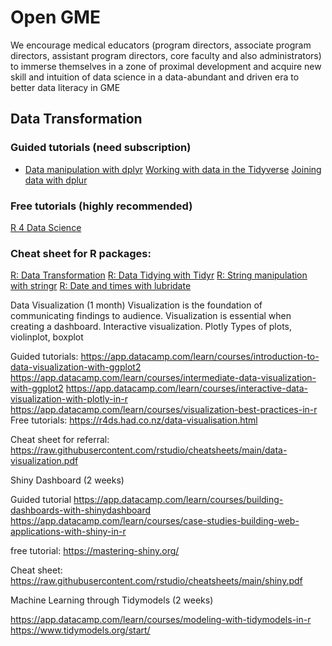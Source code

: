 # Open GME
We encourage medical educators (program directors, associate program directors, assistant program directors, core faculty and also administrators) to immerse themselves in a zone of proximal development and acquire new skill and intuition of data science in a data-abundant and driven era to better data literacy in GME

## Data Transformation
### Guided tutorials (need subscription)
- [Data manipulation with dplyr](https://app.datacamp.com/learn/courses/data-manipulation-with-dplyr)
[Working with data in the Tidyverse](https://app.datacamp.com/learn/courses/working-with-data-in-the-tidyverse)
[Joining data with dplur](]https://app.datacamp.com/learn/courses/joining-data-with-dplyr)

### Free tutorials (highly recommended)
[R 4 Data Science](https://r4ds.had.co.nz/transform.html)

### Cheat sheet for R packages:
[R: Data Transformation](https://github.com/rstudio/cheatsheets/blob/main/data-transformation.pdf)
[R: Data Tidying with Tidyr](https://raw.githubusercontent.com/rstudio/cheatsheets/main/tidyr.pdf)
[R: String manipulation with stringr](https://raw.githubusercontent.com/rstudio/cheatsheets/main/strings.pdf)
[R: Date and times with lubridate](https://raw.githubusercontent.com/rstudio/cheatsheets/main/lubridate.pdf)


Data Visualization (1 month)
Visualization is the foundation of communicating findings to audience. Visualization is essential when creating a dashboard.
Interactive visualization. Plotly
Types of plots, violinplot, boxplot

Guided tutorials:
https://app.datacamp.com/learn/courses/introduction-to-data-visualization-with-ggplot2
https://app.datacamp.com/learn/courses/intermediate-data-visualization-with-ggplot2
https://app.datacamp.com/learn/courses/interactive-data-visualization-with-plotly-in-r
https://app.datacamp.com/learn/courses/visualization-best-practices-in-r
Free tutorials:
https://r4ds.had.co.nz/data-visualisation.html



Cheat sheet for referral:
https://raw.githubusercontent.com/rstudio/cheatsheets/main/data-visualization.pdf


Shiny Dashboard (2 weeks)

Guided tutorial
https://app.datacamp.com/learn/courses/building-dashboards-with-shinydashboard
https://app.datacamp.com/learn/courses/case-studies-building-web-applications-with-shiny-in-r

free tutorial:
https://mastering-shiny.org/

Cheat sheet:
https://raw.githubusercontent.com/rstudio/cheatsheets/main/shiny.pdf


Machine Learning through Tidymodels (2 weeks)

https://app.datacamp.com/learn/courses/modeling-with-tidymodels-in-r
https://www.tidymodels.org/start/
